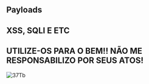 ## Payloads
## XSS, SQLI E ETC
## UTILIZE-OS PARA O BEM!! NÃO ME RESPONSABILIZO POR SEUS ATOS!
![37Tb](https://github.com/user-attachments/assets/25c184ff-ac23-4f47-b58d-f1905f8a305d)

